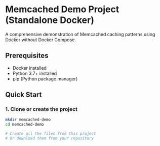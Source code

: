 # Memcached Demo Project (Standalone Docker)

A comprehensive demonstration of Memcached caching patterns using Docker without Docker Compose.

## Prerequisites

- Docker installed
- Python 3.7+ installed
- pip (Python package manager)

## Quick Start

### 1. Clone or create the project
```bash
mkdir memcached-demo
cd memcached-demo

# Create all the files from this project
# Or download them from your repository